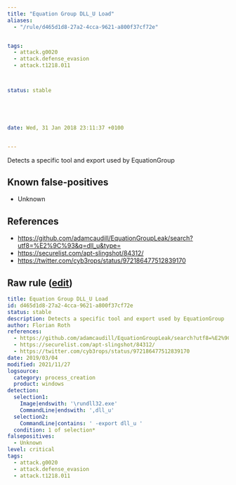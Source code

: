 ```yaml
---
title: "Equation Group DLL_U Load"
aliases:
  - "/rule/d465d1d8-27a2-4cca-9621-a800f37cf72e"


tags:
  - attack.g0020
  - attack.defense_evasion
  - attack.t1218.011



status: stable





date: Wed, 31 Jan 2018 23:11:37 +0100


---
```


Detects a specific tool and export used by EquationGroup

<!--more-->


## Known false-positives

* Unknown



## References

* https://github.com/adamcaudill/EquationGroupLeak/search?utf8=%E2%9C%93&q=dll_u&type=
* https://securelist.com/apt-slingshot/84312/
* https://twitter.com/cyb3rops/status/972186477512839170


## Raw rule ([edit](https://github.com/SigmaHQ/sigma/edit/master/rules/windows/process_creation/proc_creation_win_apt_equationgroup_dll_u_load.yml))
```yaml
title: Equation Group DLL_U Load
id: d465d1d8-27a2-4cca-9621-a800f37cf72e
status: stable
description: Detects a specific tool and export used by EquationGroup
author: Florian Roth
references:
  - https://github.com/adamcaudill/EquationGroupLeak/search?utf8=%E2%9C%93&q=dll_u&type=
  - https://securelist.com/apt-slingshot/84312/
  - https://twitter.com/cyb3rops/status/972186477512839170
date: 2019/03/04
modified: 2021/11/27
logsource:
  category: process_creation
  product: windows
detection:
  selection1:
    Image|endswith: '\rundll32.exe'
    CommandLine|endswith: ',dll_u'
  selection2:
    CommandLine|contains: ' -export dll_u '
  condition: 1 of selection*
falsepositives:
  - Unknown
level: critical
tags:
  - attack.g0020
  - attack.defense_evasion
  - attack.t1218.011

```

